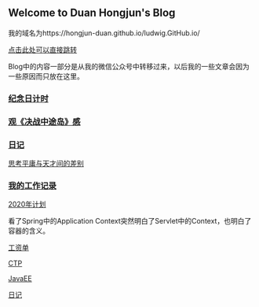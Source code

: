 ## Welcome to Duan Hongjun's Blog

我的域名为https://hongjun-duan.github.io/ludwig.GitHub.io/

[点击此处可以直接跳转](https://hongjun-duan.github.io/ludwig.GitHub.io/)

Blog中的内容一部分是从我的微信公众号中转移过来，以后我的一些文章会因为一些原因而只放在这里。

### [纪念日计时](/commemorationTime.md)

### [观《决战中途岛》感](/guanjuezhanzhongtudaogan.md)

### [日记](/journal.md)

[思考平庸与天才间的差别](/2020_01_12.md)

### [我的工作记录](/workTrifle.md)

[2020年计划](/2020plan.md)

看了Spring中的Application Context突然明白了Servlet中的Context，也明白了容器的含义。

[工资单](/salary.html)

[CTP](/CTP.md)

[JavaEE](/JavaEE.md)

[日记](/record/riji.md)
